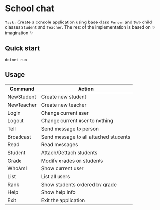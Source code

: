 # School chat

`Task:` Create a console application using base class `Person` and two child classes `Student` and `Teacher`. The rest of the implementation is based on ✨ imagination ✨

## Quick start

`dotnet run`

## Usage

| Command    | Action                                |
| ---------- | ------------------------------------- |
| NewStudent | Create new student                    |
| NewTeacher | Create new teacher                    |
| Login      | Change current user                   |
| Logout     | Change current user to nothing        |
| Tell       | Send message to person                |
| Broadcast  | Send message to all attached students |
| Read       | Read messages                         |
| Student    | Attach/Dettach students               |
| Grade      | Modify grades on students             |
| WhoAmI     | Show current user                     |
| List       | List all users                        |
| Rank       | Show students ordered by grade        |
| Help       | Show help info                        |
| Exit       | Exit the application                  |
